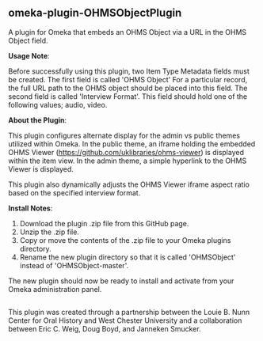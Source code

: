 <h2>omeka-plugin-OHMSObjectPlugin</h2> 

A plugin for Omeka that embeds an OHMS Object via a URL in the OHMS Object field.

<b>Usage Note</b>:

Before successfully using this plugin, two Item Type Metadata fields must be created.  The first field is called 'OHMS Object'  For a particular record, the full URL path to the OHMS object should be placed into this field.  The second field is called 'Interview Format'.  This field should hold one of the following values; audio, video.

<b>About the Plugin</b>:

This plugin configures alternate display for the admin vs public themes utilized within Omeka.  In the public theme, an iframe holding the embedded OHMS Viewer (https://github.com/uklibraries/ohms-viewer) is displayed within the item view.  In the admin theme, a simple hyperlink to the OHMS Viewer is displayed. 

This plugin also dynamically adjusts the OHMS Viewer iframe aspect ratio based on the specified interview format.

<b>Install Notes</b>:

1. Download the plugin .zip file from this GitHub page.
2. Unzip the .zip file.
3. Copy or move the contents of the .zip file to your Omeka plugins directory.
3. Rename the new plugin directory so that it is called 'OHMSObject' instead of 'OHMSObject-master'.

The new plugin should now be ready to install and activate from your Omeka administration panel.

##
This plugin was created through a partnership between the Louie B. Nunn Center for Oral History and West Chester University and a collaboration between Eric C. Weig, Doug Boyd, and Janneken Smucker.   
